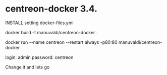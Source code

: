 centreon-docker 3.4.
===============

INSTALL
setting docker-files.yml

docker build -t manuvaldi/centreon-docker .

docker run --name centreon --restart always -p80:80  manuvaldi/centreon-docker


login: admin
password: centreon

Change it and lets go 
